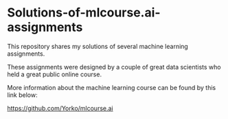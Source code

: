 # Solutions-of-mlcourse.ai-assignments
This repository shares my solutions of several machine learning assignments.  

These assignments were designed by a couple of great data scientists who held a great public online course.

More information about the machine learning course can be found by this link below: 

https://github.com/Yorko/mlcourse.ai



